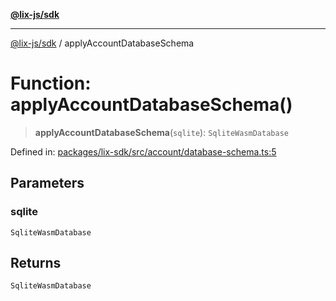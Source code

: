 [**@lix-js/sdk**](../README.md)

***

[@lix-js/sdk](../globals.md) / applyAccountDatabaseSchema

# Function: applyAccountDatabaseSchema()

> **applyAccountDatabaseSchema**(`sqlite`): `SqliteWasmDatabase`

Defined in: [packages/lix-sdk/src/account/database-schema.ts:5](https://github.com/opral/monorepo/blob/f4435d280cb682cf73d4f843d615781e28b8d0ec/packages/lix-sdk/src/account/database-schema.ts#L5)

## Parameters

### sqlite

`SqliteWasmDatabase`

## Returns

`SqliteWasmDatabase`
